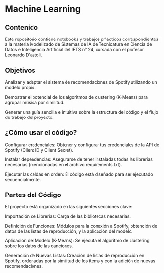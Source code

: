 # Machine Learning
## Contenido
Este repositorio contiene notebooks y trabajos pr'acticos correspondientes a la materia Modelizado de Sistemas de IA de Tecnicatura en Ciencia de Datos e Inteligencia Artificial del IFTS 
n° 24, cursada con el profesor Leonardo D'astoli.

## Objetivos
Analizar y adaptar el sistema de recomendaciones de Spotify utilizando un modelo propio.

Demostrar el potencial de los algoritmos de clustering (K-Means) para agrupar música por similitud.

Generar una guía sencilla e intuitiva sobre la estructura del código y el flujo de trabajo del proyecto.

## ¿Cómo usar el código?
Configurar credenciales: Obtener y configurar tus credenciales de la API de Spotify (Client ID y Client Secret).

Instalar dependencias: Asegurarse de tener instaladas todas las librerías necesarias (mencionadas en el archivo requirements.txt).

Ejecutar las celdas en orden: El código está diseñado para ser ejecutado secuencialmente.

## Partes del Código
El proyecto está organizado en las siguientes secciones clave:

Importación de Librerías: Carga de las bibliotecas necesarias.

Definición de Funciones: Módulos para la conexión a Spotify, obtención de datos de las listas de reproducción, y la aplicación del modelo.

Aplicación del Modelo (K-Means): Se ejecuta el algoritmo de clustering sobre los datos de las canciones.

Generación de Nuevas Listas: Creación de listas de reproducción en Spotify, ordenadas por la similitud de los ítems y con la adición de nuevas recomendaciones.
